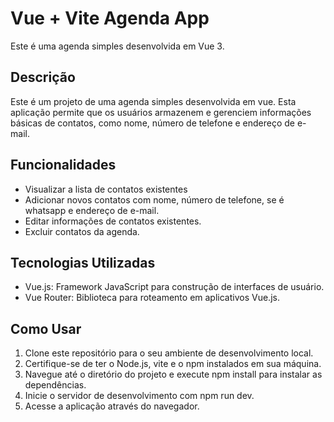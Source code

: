 # Vue + Vite Agenda App

Este é uma agenda simples desenvolvida em Vue 3.

## Descrição

Este é um projeto de uma agenda simples desenvolvida em vue. Esta aplicação permite que os usuários armazenem e gerenciem informações básicas de contatos, como nome, número de telefone e endereço de e-mail.

## Funcionalidades

- Visualizar a lista de contatos existentes
- Adicionar novos contatos com nome, número de telefone, se é whatsapp e endereço de e-mail.
- Editar informações de contatos existentes.
- Excluir contatos da agenda.

## Tecnologias Utilizadas

- Vue.js: Framework JavaScript para construção de interfaces de usuário.
- Vue Router: Biblioteca para roteamento em aplicativos Vue.js.

## Como Usar
1. Clone este repositório para o seu ambiente de desenvolvimento local.
2. Certifique-se de ter o Node.js, vite e o npm instalados em sua máquina.
3. Navegue até o diretório do projeto e execute npm install para instalar as dependências.
4. Inicie o servidor de desenvolvimento com npm run dev.
5. Acesse a aplicação através do navegador.
